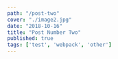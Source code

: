 ```yaml
---
path: "/post-two"
cover: "./image2.jpg"
date: "2018-10-16"
title: "Post Number Two"
published: true
tags: ['test', 'webpack', 'other']
---
```

